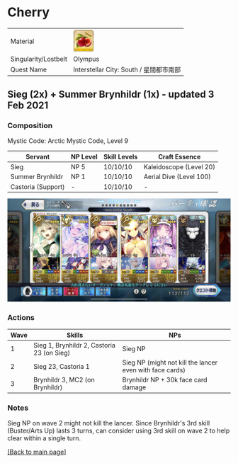 # Cherry

<table>
	<tr>
		<td>Material</td>
		<td>
			<img src="../icons/Fruit of Longevity.png" height="50px"/>
		</td>
	</tr>
	<tr>
		<td>Singularity/Lostbelt</td>
		<td>Olympus</td>
	</tr>
	<tr>
		<td>Quest Name</td>
		<td>Interstellar City: South / 星間都市南部</td>
	</tr>
</table>

## Sieg (2x) + Summer Brynhildr (1x) - updated 3 Feb 2021

### Composition

Mystic Code: Arctic Mystic Code, Level 9

| Servant            | NP Level | Skill Levels | Craft Essence           |
| ------------------ | -------- | ------------ | ----------------------- |
| Sieg               | NP 5     | 10/10/10     | Kaleidoscope (Level 20) |
| Summer Brynhildr   | NP 1     | 10/10/10     | Aerial Dive (Level 100) |
| Castoria (Support) | -        | 10/10/10     | -                       |

<img src="../comps/interstellar south.jpeg"/>

### Actions

| Wave | Skills                                     | NPs                                                      |
| ---- | ------------------------------------------ | -------------------------------------------------------- |
| 1    | Sieg 1, Brynhildr 2, Castoria 23 (on Sieg) | Sieg NP                                                  |
| 2    | Sieg 23, Castoria 1                        | Sieg NP (might not kill the lancer even with face cards) |
| 3    | Brynhildr 3, MC2 (on Brynhildr)            | Brynhildr NP + 30k face card damage                      |

### Notes

Sieg NP on wave 2 might not kill the lancer. Since Brynhildr's 3rd skill (Buster/Arts Up) lasts 3 turns, can consider using 3rd skill on wave 2 to help clear within a single turn.

[[Back to main page]](../main.md)